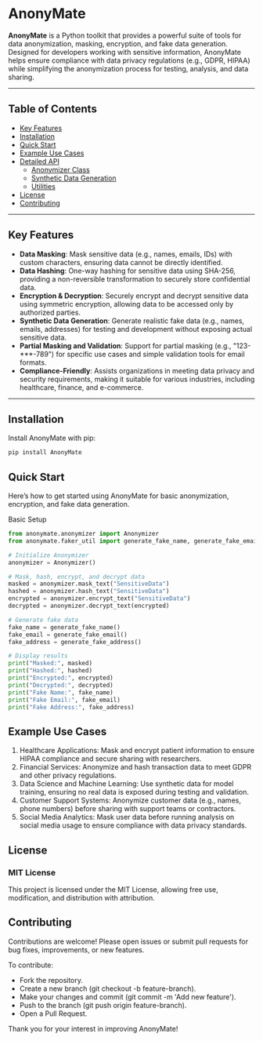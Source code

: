 # AnonyMate

**AnonyMate** is a Python toolkit that provides a powerful suite of tools for data anonymization, masking, encryption, and fake data generation. Designed for developers working with sensitive information, AnonyMate helps ensure compliance with data privacy regulations (e.g., GDPR, HIPAA) while simplifying the anonymization process for testing, analysis, and data sharing.

---

## Table of Contents

- [Key Features](#key-features)
- [Installation](#installation)
- [Quick Start](#quick-start)
- [Example Use Cases](#example-use-cases)
- [Detailed API](#detailed-api)
  - [Anonymizer Class](#anonymizer-class)
  - [Synthetic Data Generation](#synthetic-data-generation)
  - [Utilities](#utilities)
- [License](#license)
- [Contributing](#contributing)

---

## Key Features

- **Data Masking**: Mask sensitive data (e.g., names, emails, IDs) with custom characters, ensuring data cannot be directly identified.
- **Data Hashing**: One-way hashing for sensitive data using SHA-256, providing a non-reversible transformation to securely store confidential data.
- **Encryption & Decryption**: Securely encrypt and decrypt sensitive data using symmetric encryption, allowing data to be accessed only by authorized parties.
- **Synthetic Data Generation**: Generate realistic fake data (e.g., names, emails, addresses) for testing and development without exposing actual sensitive data.
- **Partial Masking and Validation**: Support for partial masking (e.g., "123-***-789") for specific use cases and simple validation tools for email formats.
- **Compliance-Friendly**: Assists organizations in meeting data privacy and security requirements, making it suitable for various industries, including healthcare, finance, and e-commerce.

---

## Installation

Install AnonyMate with pip:

```bash
pip install AnonyMate
```

## Quick Start

Here’s how to get started using AnonyMate for basic anonymization, encryption, and fake data generation.

Basic Setup

```python
from anonymate.anonymizer import Anonymizer
from anonymate.faker_util import generate_fake_name, generate_fake_email, generate_fake_address

# Initialize Anonymizer
anonymizer = Anonymizer()

# Mask, hash, encrypt, and decrypt data
masked = anonymizer.mask_text("SensitiveData")
hashed = anonymizer.hash_text("SensitiveData")
encrypted = anonymizer.encrypt_text("SensitiveData")
decrypted = anonymizer.decrypt_text(encrypted)

# Generate fake data
fake_name = generate_fake_name()
fake_email = generate_fake_email()
fake_address = generate_fake_address()

# Display results
print("Masked:", masked)
print("Hashed:", hashed)
print("Encrypted:", encrypted)
print("Decrypted:", decrypted)
print("Fake Name:", fake_name)
print("Fake Email:", fake_email)
print("Fake Address:", fake_address)
```

## Example Use Cases
1. Healthcare Applications: Mask and encrypt patient information to ensure HIPAA compliance and secure sharing with researchers.
2. Financial Services: Anonymize and hash transaction data to meet GDPR and other privacy regulations.
3. Data Science and Machine Learning: Use synthetic data for model training, ensuring no real data is exposed during testing and validation.
4. Customer Support Systems: Anonymize customer data (e.g., names, phone numbers) before sharing with support teams or contractors.
5. Social Media Analytics: Mask user data before running analysis on social media usage to ensure compliance with data privacy standards.


## License

### MIT License

This project is licensed under the MIT License, allowing free use, modification, and distribution with attribution.

## Contributing
Contributions are welcome! Please open issues or submit pull requests for bug fixes, improvements, or new features.

To contribute:

- Fork the repository.
- Create a new branch (git checkout -b feature-branch).
- Make your changes and commit (git commit -m 'Add new feature').
- Push to the branch (git push origin feature-branch).
- Open a Pull Request.

Thank you for your interest in improving AnonyMate!